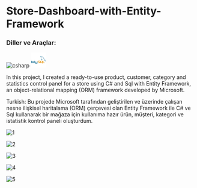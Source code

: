 # Store-Dashboard-with-Entity-Framework

<h3 align="left">Diller ve Araçlar:</h3>
<img src = "[https://www.codingtxt.com/media/blog_images/csharp_banner.png](https://www.google.com/url?sa=i&url=https%3A%2F%2Fseeklogo.com%2Fvector-logo%2F363285%2Fc-sharp-c&psig=AOvVaw3gDwFpNlkEuUSruka43_xc&ust=1693431311195000&source=images&cd=vfe&opi=89978449&ved=0CBAQjRxqFwoTCNip467pgoEDFQAAAAAdAAAAABAE)" alt = "csharp" width = "40" height = "40"/>

<a href = "https://www.mysql.com/" hedef ="_blank" rel = "noreferrer"> 
<img src = "https://raw.githubusercontent.com/devicons/devicon/master/icons/mysql/mysql-original-wordmark.svg" alt = "mysql" width = "40" height = "40"/> 
</a>

In this project, I created a ready-to-use product, customer, category and statistics control panel for a store using C# and Sql with Entity Framework, an object-relational mapping (ORM) framework developed by Microsoft.

Turkish: Bu projede Microsoft tarafından geliştirilen ve üzerinde çalışan nesne ilişkisel haritalama (ORM) çerçevesi olan Entity Framework ile C# ve Sql kullanarak bir mağaza için kullanıma hazır ürün, müşteri, kategori ve istatistik kontrol paneli oluşturdum.

![1](https://github.com/ozcanbayram/Store-Dashboard-with-Entity-Framework/assets/117665864/d5f9aacb-37d2-4353-90e9-5aa389f84ddc)

![2](https://github.com/ozcanbayram/Store-Dashboard-with-Entity-Framework/assets/117665864/10381fba-4ff1-42d1-a09b-c901a77ae70a)

![3](https://github.com/ozcanbayram/Store-Dashboard-with-Entity-Framework/assets/117665864/f9048a48-79e4-45d6-aadd-6c5c5935f2b7)

![4](https://github.com/ozcanbayram/Store-Dashboard-with-Entity-Framework/assets/117665864/a1805c8e-7943-4fed-a413-66b13d3726d9)

![5](https://github.com/ozcanbayram/Store-Dashboard-with-Entity-Framework/assets/117665864/77d31a92-e7db-4898-9162-5e02de6c11f8)

